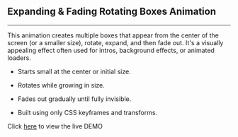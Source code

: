 ## Expanding & Fading Rotating Boxes Animation

---

This animation creates multiple boxes that appear from the center of the screen (or a smaller size), rotate, expand, and then fade out. It's a visually appealing effect often used for intros, background effects, or animated loaders.

- Starts small at the center or initial size.

- Rotates while growing in size.

- Fades out gradually until fully invisible.

- Built using only CSS keyframes and transforms.

Click [here](https://rouhi438.github.io/MyAnimations/SpinningBoxes) to view the live DEMO
